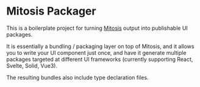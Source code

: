 # Mitosis Packager

This is a boilerplate project for turning [Mitosis](https://github.com/BuilderIO/mitosis/tree/main/docs) output into publishable UI packages.

It is essentially a bundling / packaging layer on top of Mitosis, and it allows you to write your UI component just once, and have it generate multiple packages targeted at different UI frameworks (currently supporting React, Svelte, Solid, Vue3).

The resulting bundles also include type declaration files.

